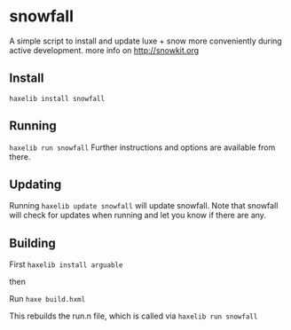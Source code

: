 # snowfall
A simple script to install and update luxe + snow more conveniently during active development. more info on http://snowkit.org

## Install

`haxelib install snowfall`

## Running

`haxelib run snowfall`
Further instructions and options are available from there.

## Updating

Running `haxelib update snowfall` will update snowfall.
Note that snowfall will check for updates when running and let you know if there are any.

## Building

First `haxelib install arguable`

then

Run `haxe build.hxml`

This rebuilds the run.n file, which is called via `haxelib run snowfall`
